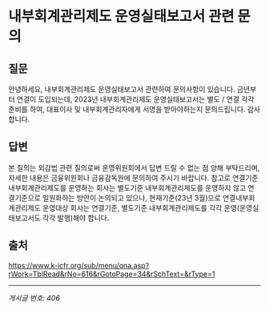 # 내부회계관리제도 운영실태보고서 관련 문의

## 질문
안녕하세요, 내부회계관리제도 운영실태보고서 관련하여 문의사항이 있습니다.
금년부터 연결이 도입되는데, 2023년 내부회계관리제도 운영실태보고서는 별도 / 연결 각각 준비를 하여,
대표이사 및 내부회계관리자에게 서명을 받아야하는지 문의드립니다.
감사합니다.

## 답변
본 질의는 외감법 관련 질의로써 운영위원회에서 답변 드릴 수 없는 점 양해 부탁드리며, 자세한 내용은 금융위원회나 금융감독원에 문의하여 주시기 바랍니다.
참고로 연결기준 내부회계관리제도를 운영하는 회사는 별도기준 내부회계관리제도를 운영하지 않고 연결기준으로 일원화하는 방안이 논의되고 있으나, 현재기준(23년 3월)으로 연결내부회계관리제도 운영대상 회사는 연결기준, 별도기준 내부회계관리제도를 각각 운영(운영실태보고서도 각각 발행)해야 합니다.

## 출처
https://www.k-icfr.org/sub/menu/qna.asp?rWork=TblRead&rNo=616&rGotoPage=34&rSchText=&rType=1

---
*게시글 번호: 406*
